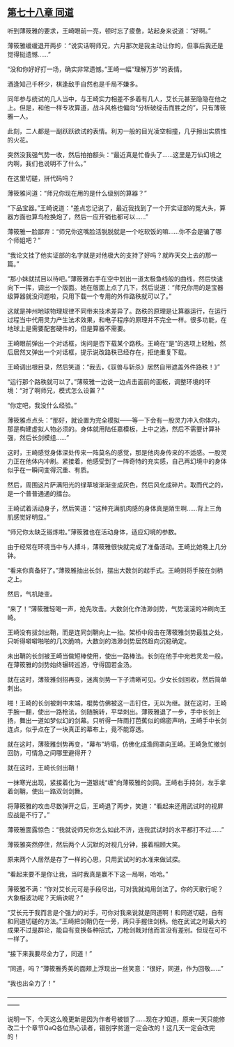 ## [第七十八章 同道](https://www.xxbiquge.com/11_11207/8858974.html)


  听到薄筱雅的要求，王崎眼前一亮，顿时忘了疲惫，站起身来说道：“好啊。”

  薄筱雅缓缓退开两步：“说实话啊师兄，六月那次是我主动让你的，但事后我还是觉得挺遗憾……”

  “没和你好好打一场，确实非常遗憾。”王崎一幅“理解万岁”的表情。

  酒逢知己千杯少，棋逢敌手自然也是千局不嫌多。

  同年参与统试的几人当中，与王崎实力相差不多着有几人，艾长元甚至隐隐在他之上。但是，和他一样专攻算道，战斗风格也偏向“分析破绽击而胜之的”，只有薄筱雅一人。

  此刻，二人都是一副跃跃欲试的表情。利刃一般的目光凌空相撞，几乎擦出实质性的火花。

  突然没我强气势一收，然后拍拍额头：“最近真是忙昏头了……这里是万仙幻境之内啊，我们也说明不了什么。”

  在这里切磋，拼代码吗？

  薄筱雅问道：“师兄你现在用的是什么级别的算器？”

  “下品宝器。”王崎说道：“差点忘记说了，最近我找到了一个开实证部的冤大头，算器方面也算鸟枪换炮了，然后一应开销也都可以……”

  薄筱雅一脸鄙弃：“师兄你这嘴脸活脱脱就是一个吃软饭的嘛……你不会是骗了哪个师姐吧？”

  “我论文挂了他实证部的名字就是对他极大的支持了好吗？就昨天交上去的那一篇。”

  “那小妹就拭目以待吧。”薄筱雅右手在空中划出一道太极鱼线般的曲线，然后快速向下一挥，调出一个版面。她在版面上点了几下，然后说道：“师兄你用的是宝器级算器就没问题啦，只用下载一个专用的外件路秩就可以了。”

  这就是神州地球物理规律不同带来技术差异了。路秩的原理是让算器运行，在运行过程当中代用灵力产生法术效果，和电子程序的原理并不完全一样。很多功能，在地球上是需要配套硬件的，但是算器不需要。

  王崎眼前弹出一个对话框，询问是否下载某个路秩。王崎在“是”的选项上轻触，然后居然又弹出一个对话框，提示说改路秩已经存在，拒绝重复下载。

  王崎调出根目录，然后笑道：“我去，《驭兽与斩杀》居然自带遮盖外件路秩！》”

  “运行那个路秩就可以了。”薄筱雅一边说一边点击面前的面板，调整环境的环境：“对了啊师兄，模式怎么设置？”

  “你定吧，我没什么经验。”

  薄筱雅点点头：“那好，就设置为完全模拟——等一下会有一股灵力冲入你体内，那是构建虚拟人物必须的。身体就用陆任嘉模板，上中之选，然后不需要计算补强，然后长剑模组……”

  这时，王崎感觉身体深处传来一阵莫名的感觉，那是他肉身传来的不适感。一股灵力正在他体内冲刷。紧接着，他感受到了一阵奇特的充实感，自己再幻境中的身体似乎在一瞬间变得沉重、有质。

  然后，周围这片萨满阳光的绿草坡渐渐变成灰色，然后风化成碎片。取而代之的，是一个普普通通的擂台。

  王崎试着活动身子，然后笑道：“这种充满肌肉感的身体真是陌生啊……背上三角肌感觉好明显。”

  “师兄你太缺乏锻炼啦。”薄筱雅也在活动身体，适应幻境的参数。

  由于经常在环境当中与人搏斗，薄筱雅很快就完成了准备活动。王崎比她晚上几分钟。

  “看来你真备好了。”薄筱雅抽出长剑，摆出大数剑的起手式。王崎则将手按在剑柄之上。

  然后，气机陡变。

  “来了！”薄筱雅轻喝一声，抢先攻击。大数剑化作浩渺剑势，气势滚滚的冲刷向王崎。

  王崎没有拔剑出鞘，而是连同剑鞘向上一抬。架桥中段击在薄筱雅剑势最胜之处，只听得噼噼啪啪的几次脆响，大数剑的浩渺剑势居然趋向沉稳确定。

  未出鞘的长剑被王崎当做短棒使用，使出一路棒法。长剑在他手中宛若灵龙一般。在薄筱雅的剑势始终辗转巡游，守得固若金汤。

  就在这时，薄筱雅剑招再变，迷离剑势一下子清晰可见。少女长剑回收，然后简单刺出。

  啪！王崎的长剑被刺中末端，棍势仿佛被这一击钉住，无以为继。就在这时，王崎手腕一翻，使出一路枪法，剑随腕转，平举刺出。薄筱雅退了一步，手中长剑上扬，舞出一道如梦似幻的剑幕。只听得一阵雨打芭蕉似的绵密声响，王崎手中长剑连点，似乎点在了一块真正的幕布上，竟不能穿透。

  就在这时，薄筱雅剑势再变，“幕布”坍塌，仿佛化成渔网罩向王崎。王崎急忙撤剑回防，可情急之间哪里避得开？

  就在这时，王崎长剑出鞘！

  一抹寒光出现，紧接着化为一道银线“缠”向薄筱雅的剑网。王崎右手持剑，左手拿着剑鞘，使出一路双剑剑舞。

  将薄筱雅的攻击尽数弹开之后，王崎退了两步，笑道：“看起来还用武试时的视屏应战是不行了。”

  薄筱雅面露惊色：“我就说师兄你怎么如此不济，连我武试时的水平都打不过……”

  薄筱雅突然停住，然后两个人沉默的对视几分钟，接着相顾大笑。

  原来两个人居然是存了一样的心思，只用武试时的水准来做试探。

  “看起来要不是你让我，当时我真是赢不下这一局啊，哈哈。”

  薄筱雅不满：“你对艾长元可是手段尽出，可对我就纯用剑法了。你的天歌行呢？大象相波功呢？天熵诀呢？”

  “艾长元于我而言是个强力的对手，可你对我来说就是同道啊！和同道切磋，自有和同道切磋的方法。”王崎把剑鞘仍在一旁，两只手握住剑柄。他在武试之时最大的成果不过是群论，能自有变换各种招式，刀枪剑戟对他而言没有差别。但现在可不一样了。

  “接下来我要尽全力了，同道！”

  “同道，吗？”薄筱雅秀美的面颊上浮现出一丝笑意：“很好，同道，作为回敬……”

  “我也出全力了！”

  ——————————————————————————————————————

  说明一下，今天这么晚更新是因为作者号被锁了……现在才知道，原来一天只能修改二十个章节QaQ各位热心读者，错别字贫道一定会改的！这几天一定会改完的！
